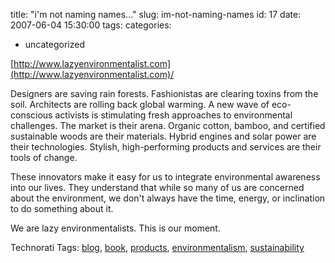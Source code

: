 title: "i'm not naming names..."
slug: im-not-naming-names
id: 17
date: 2007-06-04 15:30:00
tags: 
categories: 
- uncategorized

[http://www.lazyenvironmentalist.com](http://www.lazyenvironmentalist.com)/

Designers are saving rain forests. Fashionistas are clearing toxins from the soil. Architects are rolling back global warming. A new wave of eco-conscious activists is stimulating fresh approaches to environmental challenges. The market is their arena. Organic cotton, bamboo, and certified sustainable woods are their materials. Hybrid engines and solar power are their technologies. Stylish, high-performing products and services are their tools of change.

These innovators make it easy for us to integrate environmental awareness into our lives. They understand that while so many of us are concerned about the environment, we don't always have the time, energy, or inclination to do something about it.

We are lazy environmentalists. This is our moment.

<!-- technorati tags start -->

Technorati Tags: [blog](http://www.technorati.com/tag/blog), [book](http://www.technorati.com/tag/book), [products](http://www.technorati.com/tag/products), [environmentalism](http://www.technorati.com/tag/environmentalism), [sustainability](http://www.technorati.com/tag/sustainability)
<!-- technorati tags end -->
